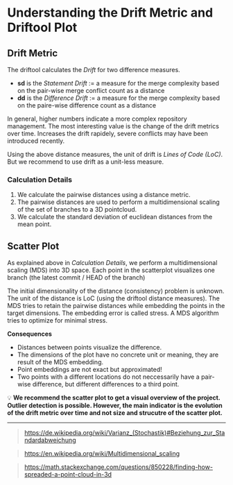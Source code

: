 # Understanding the Drift Metric and Driftool Plot

## Drift Metric

The driftool calculates the *Drift* for two difference measures.

* **sd** is the *Statement Drift* := a measure for the merge complexity based on the pair-wise merge conflict count as a distance
* **dd** is the *Difference Drift* := a measure for the merge complexity based on the paire-wise difference count as a distance

In general, higher numbers indicate a more complex repository management. The most interesting value is the change of the drift metrics over time. Increases the drift rapidely, severe conflicts may have been introduced recently.

Using the above distance measures, the unit of drift is *Lines of Code (LoC)*. But we recommend to use drift as a unit-less measure.

### Calculation Details

1. We calculate the pairwise distances using a distance metric.
2. The pairwise distances are used to perform a multidimensional scaling of the set of branches to a 3D pointcloud.
3. We calculate the standard deviation of euclidean distances from the mean point.

## Scatter Plot

As explained above in *Calculation Details*, we perform a multidimensional scaling (MDS) into 3D space.
Each point in the scatterplot visualizes one branch (the latest commit / HEAD of the branch)

The initial dimensionality of the distance (consistency) problem is unknown. The unit of the distance is LoC (using the driftool distance measures). The MDS tries to retain the pairwise distances while embedding the points in the target dimensions. The embedding error is called stress. A MDS algorithm tries to optimize for minimal stress.

**Consequences**

* Distances between points visualize the difference.
* The dimensions of the plot have no concrete unit or meaning, they are result of the MDS embedding.
* Point embeddings are not exact but approximated!
* Two points with a different locations do not neccessarily have a pair-wise difference, but different differences to a third point.

💡 **We recommend the scatter plot to get a visual overview of the project. Outlier detection is possible. However, the main indicator is the evolution of the drift metric over time and not size and strucutre of the scatter plot.**

---

> https://de.wikipedia.org/wiki/Varianz_(Stochastik)#Beziehung_zur_Standardabweichung

> https://en.wikipedia.org/wiki/Multidimensional_scaling

> https://math.stackexchange.com/questions/850228/finding-how-spreaded-a-point-cloud-in-3d
